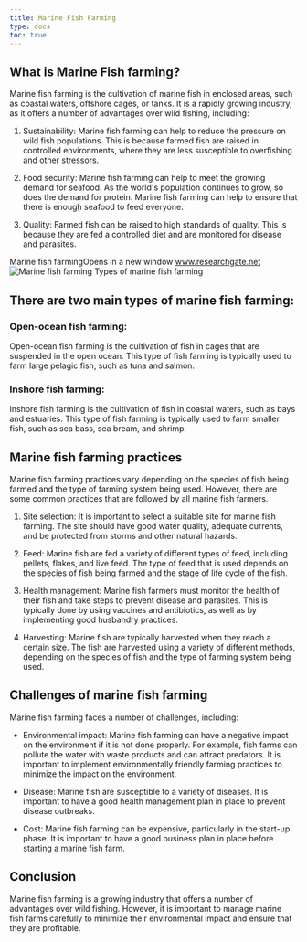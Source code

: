 ```yaml
---
title: Marine Fish Farming
type: docs
toc: true
---
```


## What is Marine Fish farming?

Marine fish farming is the cultivation of marine fish in enclosed areas, such as coastal waters, offshore cages, or tanks. It is a rapidly growing industry, as it offers a number of advantages over wild fishing, including:

1. Sustainability: Marine fish farming can help to reduce the pressure on wild fish populations. This is because farmed fish are raised in controlled environments, where they are less susceptible to overfishing and other stressors.

2. Food security: Marine fish farming can help to meet the growing demand for seafood. As the world's population continues to grow, so does the demand for protein. Marine fish farming can help to ensure that there is enough seafood to feed everyone.

3. Quality: Farmed fish can be raised to high standards of quality. This is because they are fed a controlled diet and are monitored for disease and parasites.

Marine fish farmingOpens in a new window
www.researchgate.net
![Marine fish farming](/fishfarm.png)
Types of marine fish farming

## There are two main types of marine fish farming:

### Open-ocean fish farming: 

Open-ocean fish farming is the cultivation of fish in cages that are suspended in the open ocean. This type of fish farming is typically used to farm large pelagic fish, such as tuna and salmon.

### Inshore fish farming: 

Inshore fish farming is the cultivation of fish in coastal waters, such as bays and estuaries. This type of fish farming is typically used to farm smaller fish, such as sea bass, sea bream, and shrimp.

## Marine fish farming practices

Marine fish farming practices vary depending on the species of fish being farmed and the type of farming system being used. However, there are some common practices that are followed by all marine fish farmers.

1. Site selection: It is important to select a suitable site for marine fish farming. The site should have good water quality, adequate currents, and be protected from storms and other natural hazards.

2. Feed: Marine fish are fed a variety of different types of feed, including pellets, flakes, and live feed. The type of feed that is used depends on the species of fish being farmed and the stage of life cycle of the fish.

3. Health management: Marine fish farmers must monitor the health of their fish and take steps to prevent disease and parasites. This is typically done by using vaccines and antibiotics, as well as by implementing good husbandry practices.
4. Harvesting: Marine fish are typically harvested when they reach a certain size. The fish are harvested using a variety of different methods, depending on the species of fish and the type of farming system being used.

## Challenges of marine fish farming

Marine fish farming faces a number of challenges, including:

* Environmental impact: Marine fish farming can have a negative impact on the environment if it is not done properly. For example, fish farms can pollute the water with waste products and can attract predators. It is important to implement environmentally friendly farming practices to minimize the impact on the environment.

* Disease: Marine fish are susceptible to a variety of diseases. It is important to have a good health management plan in place to prevent disease outbreaks.

* Cost: Marine fish farming can be expensive, particularly in the start-up phase. It is important to have a good business plan in place before starting a marine fish farm.

## Conclusion

Marine fish farming is a growing industry that offers a number of advantages over wild fishing. However, it is important to manage marine fish farms carefully to minimize their environmental impact and ensure that they are profitable.

